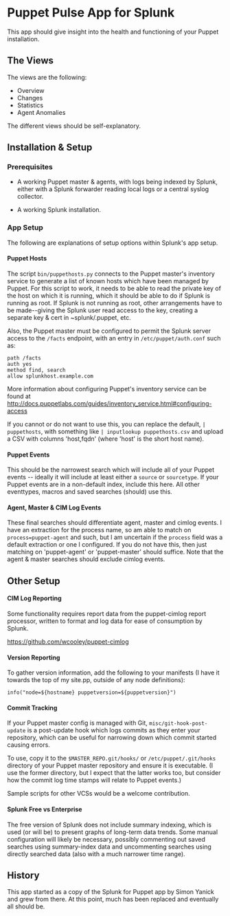 Puppet Pulse App for Splunk
===========================

This app should give insight into the health and functioning of your Puppet
installation.

The Views
---------

The views are the following:

 * Overview
 * Changes
 * Statistics
 * Agent Anomalies

The different views should be self-explanatory.

Installation & Setup
--------------------
### Prerequisites ###

 * A working Puppet master & agents, with logs being indexed by Splunk, either
   with a Splunk forwarder reading local logs or a central syslog collector.

 * A working Splunk installation.

### App Setup ###

The following are explanations of setup options within Splunk's app setup.

#### Puppet Hosts ####

The script `bin/puppethosts.py` connects to the Puppet master's inventory
service to generate a list of known hosts which have been managed by Puppet.
For this script to work, it needs to be able to read the private key of the
host on which it is running, which it should be able to do if Splunk is running
as root. If Splunk is not running as root, other arrangements have to be
made--giving the Splunk user read access to the key, creating a separate key &
cert in ~splunk/.puppet, etc.

Also, the Puppet master must be configured to permit the Splunk server access
to the `/facts` endpoint, with an entry in `/etc/puppet/auth.conf` such as:

    path /facts
    auth yes
    method find, search
    allow splunkhost.example.com

More information about configuring Puppet's inventory service can be found at
http://docs.puppetlabs.com/guides/inventory_service.html#configuring-access

If you cannot or do not want to use this, you can replace the default, `|
puppethosts`, with something like `| inputlookup puppethosts.csv` and upload a
CSV with columns 'host,fqdn' (where 'host' is the short host name).

#### Puppet Events ####

This should be the narrowest search which will include all of your Puppet
events -- ideally it will include at least either a `source` or `sourcetype`.
If your Puppet events are in a non-default index, include this here. All other
eventtypes, macros and saved searches (should) use this.

#### Agent, Master & CIM Log Events ####

These final searches should differentiate agent, master and cimlog events. I
have an extraction for the process name, so am able to match on
`process=puppet-agent` and such, but I am uncertain if the `process` field was
a default extraction or one I configured. If you do not have this, then just
matching on 'puppet-agent' or 'puppet-master' should suffice. Note that the
agent & master searches should exclude cimlog events.

Other Setup
-----------

#### CIM Log Reporting ####

Some functionality requires report data from the puppet-cimlog report
processor, written to format and log data for ease of consumption by Splunk.

 https://github.com/wcooley/puppet-cimlog

#### Version Reporting ####

To gather version information, add the following to your manifests (I have it
towards the top of my site.pp, outside of any node definitions):

    info("node=${hostname} puppetversion=${puppetversion}")

#### Commit Tracking ####

If your Puppet master config is managed with Git, `misc/git-hook-post-update`
is a post-update hook which logs commits as they enter your repository, which
can be useful for narrowing down which commit started causing errors.

To use, copy it to the `$MASTER_REPO.git/hooks/` or `/etc/puppet/.git/hooks`
directory of your Puppet master repository and ensure it is executable. (I use
the former directory, but I expect that the latter works too, but consider how
the commit log time stamps will relate to Puppet events.)

Sample scripts for other VCSs would be a welcome contribution.

#### Splunk Free vs Enterprise ####

The free version of Splunk does not include summary indexing, which is used (or
will be) to present graphs of long-term data trends. Some manual configuration
will likely be necessary, possibly commenting out saved searches using
summary-index data and uncommenting searches using directly searched data (also
with a much narrower time range).

History
-------

This app started as a copy of the Splunk for Puppet app by Simon Yanick and
grew from there. At this point, much has been replaced and eventually all
should be.
